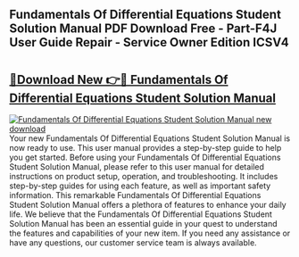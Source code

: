 ## Fundamentals Of Differential Equations Student Solution Manual PDF Download Free - Part-F4J User Guide Repair - Service Owner Edition ICSV4

# <h2><a href="http://bc70961.oget.top/?id=Fundamentals+Of+Differential+Equations+Student+Solution+Manual">🔗Download New 👉🔴 Fundamentals Of Differential Equations Student Solution Manual</a></h2>

[![Fundamentals Of Differential Equations Student Solution Manual new download](https://i.imgur.com/5g1atiW.png)](http://bc70961.oget.top/?id=Fundamentals+Of+Differential+Equations+Student+Solution+Manual)
Your new Fundamentals Of Differential Equations Student Solution Manual is now ready to use. This user manual provides a step-by-step guide to help you get started. Before using your Fundamentals Of Differential Equations Student Solution Manual, please refer to this user manual for detailed instructions on product setup, operation, and troubleshooting. It includes step-by-step guides for using each feature, as well as important safety information. This remarkable Fundamentals Of Differential Equations Student Solution Manual offers a plethora of features to enhance your daily life. We believe that the Fundamentals Of Differential Equations Student Solution Manual has been an essential guide in your quest to understand the features and capabilities of your new item. If you need any assistance or have any questions, our customer service team is always available.
